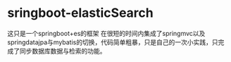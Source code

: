 # sringboot-elasticSearch
这只是一个springboot+es的框架 在很短的时间内集成了springmvc以及springdatajpa与mybatis的切换，代码简单粗暴，只是自己的一次小实践，只完成了同步数据库数据与检索的功能。
